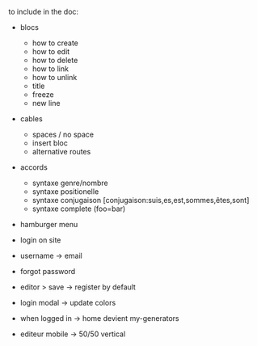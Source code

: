 to include in the doc:

- blocs
  - how to create
  - how to edit
  - how to delete
  - how to link
  - how to unlink
  - title
  - freeze
  - new line
- cables
  - spaces / no space
  - insert bloc
  - alternative routes
- accords

  - syntaxe genre/nombre
  - syntaxe positionelle
  - syntaxe conjugaison [conjugaison:suis,es,est,sommes,êtes,sont]
  - syntaxe complete (foo=bar)

- hamburger menu
- login on site
- username -> email
- forgot password
- editor > save -> register by default
- login modal -> update colors
- when logged in -> home devient my-generators

- editeur mobile -> 50/50 vertical
